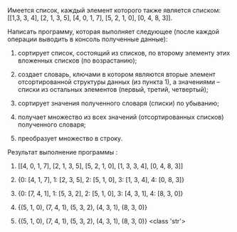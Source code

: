 Имеется список, каждый элемент которого также является списком: [[1,3, 3, 4], [2, 1, 3, 5], [4, 0, 1, 7], [5, 2, 1, 0], [0, 4, 8, 3]]. 

Написать программу, которая выполняет следующее (после каждой операции выводить в консоль полученные данные):

1) сортирует список, состоящий из списков, по второму элементу этих
вложенных списков (по возрастанию);

2) создает словарь, ключами в котором являются вторые элемент отсортированной структуры данных (из пункта 1), а значениями – списки из остальных элементов (первый, третий, четвертый);

3) сортирует значения полученного словаря (списки) по убыванию;

4) получает множество из всех значений (отсортированных списков)
полученного словаря;

5) преобразует множество в строку.


Результат выполнение программы :

1) [[4, 0, 1, 7], [2, 1, 3, 5], [5, 2, 1, 0], [1, 3, 3, 4], [0, 4, 8, 3]]

2) {0: [4, 1, 7], 1: [2, 3, 5], 2: [5, 1, 0], 3: [1, 3, 4], 4: [0, 8, 3]}

3) {0: [7, 4, 1], 1: [5, 3, 2], 2: [5, 1, 0], 3: [4, 3, 1], 4: [8, 3, 0]}

4) {(5, 1, 0), (7, 4, 1), (5, 3, 2), (4, 3, 1), (8, 3, 0)}

5) {(5, 1, 0), (7, 4, 1), (5, 3, 2), (4, 3, 1), (8, 3, 0)}
    <class 'str'>
